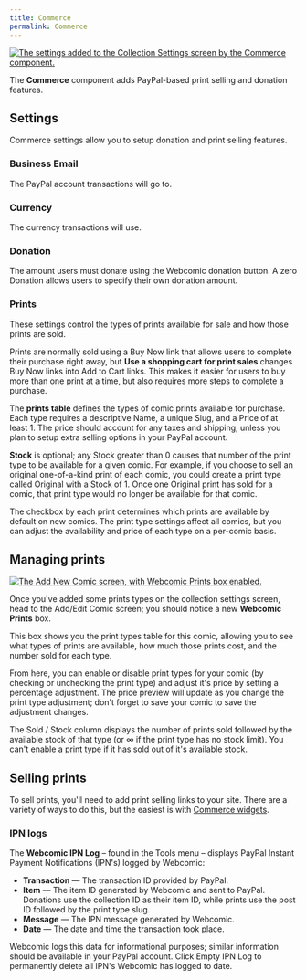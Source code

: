 ```yaml
---
title: Commerce
permalink: Commerce
---
```


[![The settings added to the Collection Settings screen by the Commerce
component.][img-1]][img-1]

The **Commerce** component adds PayPal-based print selling and donation
features.

## Settings

Commerce settings allow you to setup donation and print selling features.

### Business Email

The PayPal account transactions will go to.

### Currency

The currency transactions will use.

### Donation

The amount users must donate using the Webcomic donation button. A zero
Donation allows users to specify their own donation amount.

### Prints

These settings control the types of prints available for sale and how those
prints are sold.

Prints are normally sold using a Buy Now link that allows users to complete
their purchase right away, but **Use a shopping cart for print sales** changes
Buy Now links into Add to Cart links. This makes it easier for users to buy
more than one print at a time, but also requires more steps to complete a
purchase.

The **prints table** defines the types of comic prints available for purchase.
Each type requires a descriptive Name, a unique Slug, and a Price of at least 1.
The price should account for any taxes and shipping, unless you plan to
setup extra selling options in your PayPal account.

**Stock** is optional; any Stock greater than 0 causes that number of the print
type to be available for a given comic. For example, if you choose to sell an
original one-of-a-kind print of each comic, you could create a print type
called Original with a Stock of 1. Once one Original print has sold for a
comic, that print type would no longer be available for that comic.

The checkbox by each print determines which prints are available by default on
new comics. The print type settings affect all comics, but you can adjust the
availability and price of each type on a per-comic basis.

## Managing prints

[![The Add New Comic screen, with Webcomic Prints box enabled.][img-2]][img-2]

Once you've added some prints types on the collection settings screen, head to
the Add/Edit Comic screen; you should notice a new **Webcomic Prints** box.

This box shows you the print types table for this comic, allowing you to see
what types of prints are available, how much those prints cost, and the number
sold for each type.

From here, you can enable or disable print types for your comic (by checking or
unchecking the print type) and adjust it's price by setting a percentage
adjustment. The price preview will update as you change the print type
adjustment; don't forget to save your comic to save the adjustment changes.

The Sold / Stock column displays the number of prints sold followed by the
available stock of that type (or ∞ if the print type has no stock limit). You
can't enable a print type if it has sold out of it's available stock.

## Selling prints

To sell prints, you'll need to add print selling links to your site. There are a
variety of ways to do this, but the easiest is with [Commerce widgets][url-1].

### IPN logs

The **Webcomic IPN Log** – found in the Tools menu – displays PayPal Instant
Payment Notifications (IPN's) logged by Webcomic:

- **Transaction** — The transaction ID provided by PayPal.
- **Item** — The item ID generated by Webcomic and sent to PayPal. Donations use
  the collection ID as their item ID, while prints use the post ID followed by
  the print type slug.
- **Message** — The IPN message generated by Webcomic.
- **Date** — The date and time the transaction took place.

Webcomic logs this data for informational purposes; similar information should
be available in your PayPal account. Click Empty IPN Log to permanently delete
all IPN's Webcomic has logged to date.

[img-1]: srv/Commerce.png
[img-2]: srv/Commerce-Box.png
[url-1]: Widgets#Commerce-widgets
